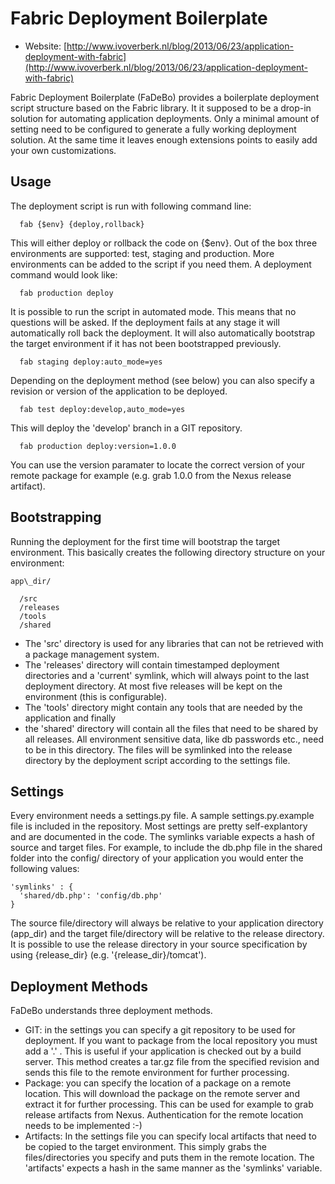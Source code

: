 # Fabric Deployment Boilerplate

* Website: [http://www.ivoverberk.nl/blog/2013/06/23/application-deployment-with-fabric](http://www.ivoverberk.nl/blog/2013/06/23/application-deployment-with-fabric)

Fabric Deployment Boilerplate (FaDeBo) provides a boilerplate deployment script structure based on the Fabric library.
It it supposed to be a drop-in solution for automating application deployments. Only a minimal amount of setting need to
be configured to generate a fully working deployment solution. At the same time it leaves enough extensions points to easily
add your own customizations.

## Usage

The deployment script is run with following command line:

```
  fab {$env} {deploy,rollback}
```

This will either deploy or rollback the code on {$env}. Out of the box three environments are supported: test, staging and production.
More environments can be added to the script if you need them. A deployment command would look like:

```
  fab production deploy
```

It is possible to run the script in automated mode. This means that no questions will be asked. If the deployment fails at any stage it will
automatically roll back the deployment. It will also automatically bootstrap the target environment if it has not been bootstrapped previously.

```
  fab staging deploy:auto_mode=yes
```

Depending on the deployment method (see below) you can also specify a revision or version of the application to be deployed.

```
  fab test deploy:develop,auto_mode=yes
```

This will deploy the 'develop' branch in a GIT repository.

```
  fab production deploy:version=1.0.0
```

You can use the version paramater to locate the correct version of your remote package for example (e.g. grab 1.0.0 from the Nexus release artifact).

## Bootstrapping

Running the deployment for the first time will bootstrap the target environment. This basically creates the following directory structure
on your environment:

```
app\_dir/

  /src
  /releases
  /tools
  /shared
```

* The 'src' directory is used for any libraries that can not be retrieved with a package management system. 
* The 'releases' directory will contain timestamped deployment directories and a 'current' symlink, which will always point to the last deployment directory. 
At most five releases will be kept on the environment (this is configurable). 
* The 'tools' directory might contain any tools that are needed by the application and finally
* the 'shared' directory will contain all the files that need to be shared by all releases. All environment sensitive data, like db passwords etc.,
need to be in this directory. The files will be symlinked into the release directory by the deployment script according to the settings file.

## Settings

Every environment needs a settings.py file. A sample settings.py.example file is included in the repository. Most settings are pretty self-explantory
and are documented in the code. The symlinks variable expects a hash of source and target files. For example, to include the db.php file in the shared
folder into the config/ directory of your application you would enter the following values:

```
'symlinks' : {
  'shared/db.php': 'config/db.php'
}
```

The source file/directory will always be relative to your application directory (app\_dir) and the target file/directory will be relative to the release
directory. It is possible to use the release directory in your source specification by using {release\_dir} (e.g. '{release\_dir}/tomcat').

## Deployment Methods

FaDeBo understands three deployment methods.

* GIT: in the settings you can specify a git repository to be used for deployment. If you want to package from the local repository you must add a '.' .
This is useful if your application is checked out by a build server. This method creates a tar.gz file from the specified revision and sends this file to
the remote environment for further processing.
* Package: you can specify the location of a package on a remote location. This will download the package on the remote server and extract it for further
processing. This can be used for example to grab release artifacts from Nexus. Authentication for the remote location needs to be implemented :-)
* Artifacts: In the settings file you can specify local artifacts that need to be copied to the target environment. This simply grabs the files/directories
you specify and puts them in the remote location. The 'artifacts' expects a hash in the same manner as the 'symlinks' variable.
